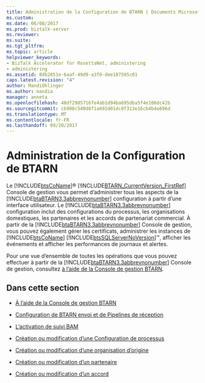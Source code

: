 ```yaml
---
title: Administration de la Configuration de BTARN | Documents Microsoft
ms.custom: 
ms.date: 06/08/2017
ms.prod: biztalk-server
ms.reviewer: 
ms.suite: 
ms.tgt_pltfrm: 
ms.topic: article
helpviewer_keywords:
- BizTalk Accelerator for RosettaNet, administering
- administering
ms.assetid: 8db2851e-6aaf-49d9-a3f0-dee187595c01
caps.latest.revision: "4"
author: MandiOhlinger
ms.author: mandia
manager: anneta
ms.openlocfilehash: 48df2985716fe4ab1d94ba695dba5f4e108dc42b
ms.sourcegitcommit: cb908c540d8f1a692d01dc8f313e16cb4b4e696d
ms.translationtype: MT
ms.contentlocale: fr-FR
ms.lasthandoff: 09/20/2017
---
```

# <a name="administering-the-btarn-configuration"></a>Administration de la Configuration de BTARN
Le [!INCLUDE[btsCoName](../../includes/btsconame-md.md)]® [!INCLUDE[BTARN_CurrentVersion_FirstRef](../../includes/btarn-currentversion-firstref-md.md)] Console de gestion vous permet d’administrer tous les aspects de la [!INCLUDE[btaBTARN3.3abbrevnonumber](../../includes/btabtarn3-3abbrevnonumber-md.md)] configuration à partir d’une interface utilisateur. Le [!INCLUDE[btaBTARN3.3abbrevnonumber](../../includes/btabtarn3-3abbrevnonumber-md.md)] configuration inclut des configurations du processus, les organisations domestiques, les partenaires et les accords de partenariat commercial. À partir de la [!INCLUDE[btaBTARN3.3abbrevnonumber](../../includes/btabtarn3-3abbrevnonumber-md.md)] Console de gestion, vous pouvez également gérer les certificats, administrer les instances de [!INCLUDE[btsCoName](../../includes/btsconame-md.md)] [!INCLUDE[btsSQLServerNoVersion](../../includes/btssqlservernoversion-md.md)]™, afficher les événements et afficher les performances de journaux et alertes.  
  
 Pour une vue d’ensemble de toutes les opérations que vous pouvez effectuer à partir de la [!INCLUDE[btaBTARN3.3abbrevnonumber](../../includes/btabtarn3-3abbrevnonumber-md.md)] Console de gestion, consultez [à l’aide de la Console de gestion BTARN](../../adapters-and-accelerators/accelerator-rosettanet/using-the-btarn-management-console.md).  
  
## <a name="in-this-section"></a>Dans cette section  
  
-   [À l’aide de la Console de gestion BTARN](../../adapters-and-accelerators/accelerator-rosettanet/using-the-btarn-management-console.md)  
  
-   [Configuration de BTARN envoi et de Pipelines de réception](../../adapters-and-accelerators/accelerator-rosettanet/setting-btarn-send-and-receive-pipelines.md)  
  
-   [L’activation de suivi BAM](../../adapters-and-accelerators/accelerator-rosettanet/enabling-bam-tracking.md)  
  
-   [Création ou modification d’une Configuration de processus](../../adapters-and-accelerators/accelerator-rosettanet/creating-or-editing-a-process-configuration.md)  
  
-   [Création ou modification d’une organisation d’origine](../../adapters-and-accelerators/accelerator-rosettanet/creating-or-editing-a-home-organization.md)  
  
-   [Création ou modification d’un partenaire](../../adapters-and-accelerators/accelerator-rosettanet/creating-or-editing-a-partner.md)  
  
-   [Création ou modification d’un accord](../../adapters-and-accelerators/accelerator-rosettanet/creating-or-editing-an-agreement.md)